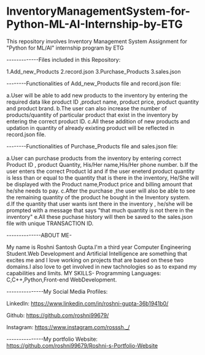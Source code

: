 # InventoryManagementSystem-for-Python-ML-AI-Internship-by-ETG
This repository involves Inventory Management System Assignment for "Python for ML/AI" internship program by ETG

-------------Files included in this Repository:

1.Add_new_Products
2.record.json
3.Purchase_Products
3.sales.json

--------Functionalities of Add_new_Products file and record.json file:

a.User will be able to add new products to the inventory by entering the required data like product ID ,product name, product price, product quantity and product brand.
b.The user can also increase the number of products/quantity of particular product that exist in the inventory by entering the correct product ID.
c.All these addition of new products and updation in quantity of already exixting product will be reflected in record.json file.

--------Functionalities of Purchase_Products file and sales.json file:

a.User can purchase products from the inventory by entering correct Product ID , product Quantity, His/Her name,His/Her phone number.
b.If the user enters the correct Product Id and if the user eneterd product quantity is less than or equal to the quantity that is there in the inventory, He/She will be displayed with the Product name,Product price and billing amount that he/she needs to pay.
c.After the purchase ,the user will also be able to see the remaining quantity of the product he bought in the Inventory system.
d.If the quantity that user wants isnt there in the inventory , he/she will be prompted with a message that says "that much quantity is not there in the inventory" 
e.All these puchase history will then be saved to the sales.json file with unique TRANSACTION ID.

--------------ABOUT ME-

My name is Roshni Santosh Gupta.I'm a third year Computer Engineering Student.Web Development and Artificial Intelligence are something that excites me and I love working on projects that are based on these two domains.I also love to get involved in new tachnologies so as to expand my capabilities and limits.
MY SKILLS-
Programming Languages: C,C++,Python,Front-end WebDevelopment.

---------------My Social Media Profiles:

LinkedIn:  https://www.linkedin.com/in/roshni-gupta-36b1941b0/

Github:    https://github.com/roshni99679/

Instagram: https://www.instagram.com/rosssh._/

---------------My portfolio Website:
https://github.com/roshni99679/Roshni-s-Portfolio-Website
